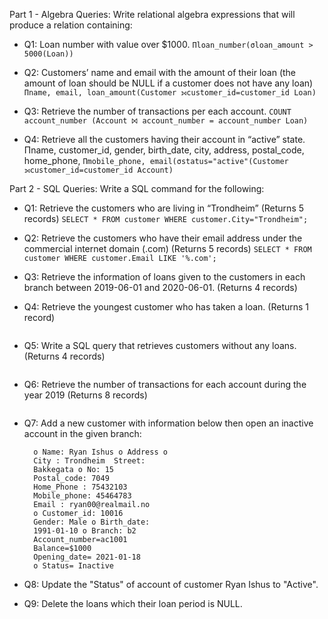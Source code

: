 Part 1 - Algebra Queries:
Write relational algebra expressions that will produce a relation containing:
-  Q1: Loan number with value over $1000.
```Πloan_number(σloan_amount > 5000(Loan))```
 
-  Q2: Customers’ name and email with the amount of their loan (the amount of loan should
be NULL if a customer does not have any loan)
 ``Πname, email, loan_amount(Customer ⟕customer_id=customer_id Loan)``

-  Q3: Retrieve the number of transactions per each account.
``COUNT account_number (Account ⨝ account_number = account_number Loan)``

- Q4: Retrieve all the customers having their account in “active” state.
Πname, customer_id, gender, birth_date, city, address, postal_code, home_phone, ``Πmobile_phone, email(σstatus="active"(Customer ⟕customer_id=customer_id Account)``

Part 2 - SQL Queries:
Write a SQL command for the following:
- Q1: Retrieve the customers who are living in “Trondheim” (Returns 5 records)
```SELECT * FROM customer WHERE customer.City="Trondheim";```

- Q2: Retrieve the customers who have their email address under the commercial internet
domain (.com) (Returns 5 records)
```SELECT * FROM customer WHERE customer.Email LIKE '%.com';```

- Q3: Retrieve the information of loans given to the customers in each branch between
2019-06-01 and 2020-06-01. (Returns 4 records)


- Q4: Retrieve the youngest customer who has taken a loan. (Returns 1 record)
``` 
```

- Q5: Write a SQL query that retrieves customers without any loans. (Returns 4 records)
``` 
```

- Q6: Retrieve the number of transactions for each account during the year 2019 (Returns 8
records)
``` 
```

- Q7: Add a new customer with information below then open an inactive account in the
given branch:

		o Name: Ryan Ishus o Address o
		City : Trondheim  Street:
		Bakkegata o No: 15 
		Postal_code: 7049 
		Home_Phone : 75432103 
		Mobile_phone: 45464783 
		Email : ryan00@realmail.no
		o Customer_id: 10016 
		Gender: Male o Birth_date:
		1991-01-10 o Branch: b2 
		Account_number=ac1001 
		Balance=$1000 
		Opening_date= 2021-01-18
		o Status= Inactive

- Q8: Update the "Status" of account of customer Ryan Ishus to "Active". 
- Q9: Delete the loans which their loan period is NULL.